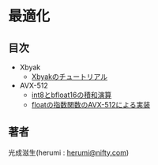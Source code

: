 # 最適化

## 目次

- Xbyak
  - [Xbyakのチュートリアル](x64/xbyak.md)
- AVX-512
  - [int8とbfloat16の積和演算](x64/int8-bfloat16.md)
  - [floatの指数関数のAVX-512による実装](x64/exp.md)

## 著者

光成滋生(herumi : herumi@nifty.com)
